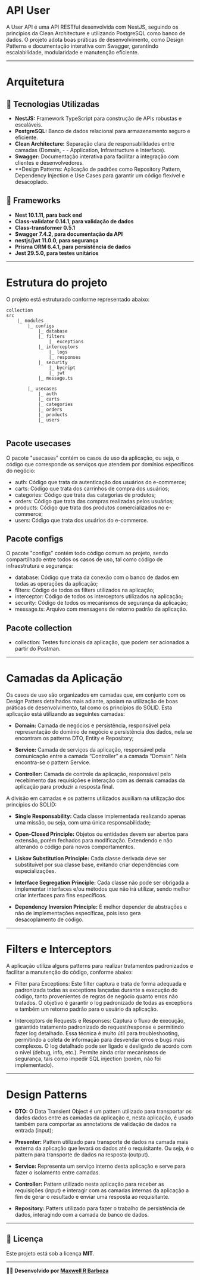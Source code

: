 # **API User**

A User API é uma API RESTful desenvolvida com NestJS, seguindo os princípios da Clean Architecture e utilizando PostgreSQL como banco de dados. O projeto adota boas práticas de desenvolvimento, como Design Patterns e documentação interativa com Swagger, garantindo escalabilidade, modularidade e manutenção eficiente.

---

# **Arquitetura**

## 🚀 Tecnologias Utilizadas

- **NestJS:** Framework TypeScript para construção de APIs robustas e escaláveis.
- **PostgreSQL:** Banco de dados relacional para armazenamento seguro e eficiente.
- **Clean Architecture:** Separação clara de responsabilidades entre camadas (Domain, - - Application, Infrastructure e Interface).
- **Swagger:** Documentação interativa para facilitar a integração com clientes e desenvolvedores.
- **Design Patterns: Aplicação de padrões como Repository Pattern, Dependency Injection e Use Cases para garantir um código flexível e desacoplado.

## 🚀 Frameworks

- **Nest 10.1.11, para back end**
- **Class-validator 0.14.1, para validação de dados**
- **Class-transformer 0.5.1**
- **Swagger 7.4.2, para documentação da API**
- **nestjs/jwt 11.0.0, para segurança**
- **Prisma ORM 6.4.1, para persistência de dados**
- **Jest 29.5.0, para testes unitários**

---

# **Estrutura do projeto**

O projeto está estruturado conforme representado abaixo:

```
collection
src
    |_ modules
        |_ configs
            |_ database
            |_ filters
                |_ exceptions
            |_ interceptors
                |_ logs
                |_ responses
            |_ security
                |_ bycript
                |_ jwt
            |_ message.ts

        |_ usecases
            |_ auth
            |_ carts
            |_ categories
            |_ orders
            |_ products
            |_ users


```

## Pacote usecases

O pacote "usecases" contém os casos de uso da aplicação, ou seja, o código que corresponde os serviços que atendem por domínios específicos do negócio:

- auth: Código que trata da autenticação dos usuários do e-commerce;
- carts: Código que trata dos carrinhos de compra dos usuários;
- categories: Código que trata das categorias de produtos;
- orders: Código que trata das compras realizadas pelos usuários;
- products: Código que trata dos produtos comercializados no e-commerce;
- users: Código que trata dos usuários do e-commerce.

## Pacote configs

O pacote "configs" contém todo código comum ao projeto, sendo compartilhado entre todos os casos de uso, tal como código de infraestrutura e segurança:

- database: Código que trata da conexão com o banco de dados em todas as operações da aplicação;
- filters: Código de todos os filters utilizados na aplicação;
- interceptor: Código de todos os interceptors utilizados na aplicação;
- security: Código de todos os mecanismos de segurança da aplicação;
- message.ts: Arquivo com mensagens de retorno padrão da aplicação.

## Pacote collection

- collection: Testes funcionais da aplicação, que podem ser acionados a partir do Postman.


---


# **Camadas da Aplicação**

Os casos de uso são organizados em camadas que, em conjunto com os Design Patters detalhados mais adiante, apoiam na utilização de boas práticas de desenvolvimento, tal como os princípios do SOLID. Esta aplicação está utilizando as seguintes camadas:

- **Domain:** Camada de negócios e persistência, responsável pela representação do domínio de negócio e persistência dos dados, nela se encontram os patterns DTO, Entity e Repository;

- **Service:** Camada de serviços da aplicação, responsável pela comunicação entre a camada “Controller” e a camada “Domain”. Nela encontra-se o pattern Service.

- **Controller:** Camada de controle da aplicação, responsável pelo recebimento das requisições e interação com as demais camadas da aplicação para produzir a resposta final.

A divisão em camadas e os patterns utilizados auxiliam na utilização dos princípios do SOLID:

- **Single Responsability:** Cada classe implementada realizando apenas uma missão, ou seja, com uma única responsabilidade;

- **Open-Closed Principle:** Objetos ou entidades devem ser abertos para extensão, porém fechados para modificação. Extendendo e não alterando o código para novos comportamentos.

- **Liskov Substitution Principle:** Cada classe derivada deve ser substituível por sua classe base, evitando criar dependências com especializações.

- **Interface Segregation Principle:** Cada classe não pode ser obrigada a implementar interfaces e/ou métodos que não irá utilizar, sendo melhor criar interfaces para fins específicos.

- **Dependency Inversion Principle:** É melhor depender de abstrações e não de implementações específicas, pois isso gera desacoplamento de código.

---

# **Filters e Interceptors**

A aplicação utiliza alguns patterns para realizar tratamentos padronizados e facilitar a manutenção do código, conforme abaixo:

- Filter para Exceptions: Este filter captura e trata de forma adequada e padronizada todas as exceptions lançadas durante a execução do código, tanto provenientes de regras de negócio quanto erros não tratados. O objetivo é garantir o log padronizado de todas as exceptions e também um retorno padrão para o usuário da aplicação.

- Interceptors de Requests e Responses: Captura o fluxo de execução, garantido tratamento padronizado do request/response e permitindo fazer log detalhado. Essa técnica é muito útil para troubleshooting, permitindo a coleta de informação para desvendar erros e bugs mais complexos. O log detalhado pode ser ligado e desligado de acordo com o nível (debug, info, etc.). Permite ainda criar mecanismos de segurança, tais como impedir SQL injection (porém, não foi implementado).

---

# **Design Patterns**

- **DTO:** O Data Transient Object é um pattern utilizado para transportar os dados dados entre as camadas da aplicação e, nesta aplicação, é usado também para comportar as annotations de validação de dados na entrada (input);
- **Presenter:** Pattern utilizado para transporte de dados na camada mais externa da aplicação que levará os dados até o requisitante. Ou seja, é o pattern para transporte de dados na resposta (output).

- **Service:** Representa um serviço interno desta aplicação e serve para fazer o isolamento entre camadas.

- **Controller:** Pattern utilizado nesta aplicação para receber as requisições (input) e interagir com as camadas internas da aplicação a fim de gerar o resultado e enviar uma resposta ao requisitante.

- **Repository:** Patters utilizado para fazer o trabalho de persistência de dados, interagindo com a camada de banco de dados.

---

## 📝 **Licença**

Este projeto está sob a licença **MIT**.

---

👨‍💻 **Desenvolvido por [Maxwell R Barboza](https://github.com/maxwelllbarboza)**
